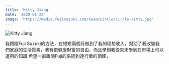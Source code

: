 ```yaml
---
title: 'Kitty Jiang'
date: '2020-01-22'
image: 'https://media.fujisuzuki.com/team/circle/circle-kitty.jpg'
---
```

![Kitty Jiang](https://media.fujisuzuki.com/team/circle/circle-kitty.jpg)

我跟隨Fuji Suzuki的方法，在短短兩個月做到了我的理想收入，幫助了我改變我們家庭的生活質素，我有更健康財富的自由，而且學到我從來未學到在市場上可以運用的知識,希望一直跟隨Fuji的系統到達行業的頂鋒，